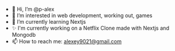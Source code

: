 - 👋 Hi, I’m @p-alex
- 👀 I’m interested in web development, working out, games
- 🌱 I’m currently learning Nextjs
- ✨ I'm currently working on a Netflix Clone made with Nextjs and Mongodb
- 📫 How to reach me: alexey9021@gmail.com

<!---
p-alex/p-alex is a ✨ special ✨ repository because its `README.md` (this file) appears on your GitHub profile.
You can click the Preview link to take a look at your changes.
--->
